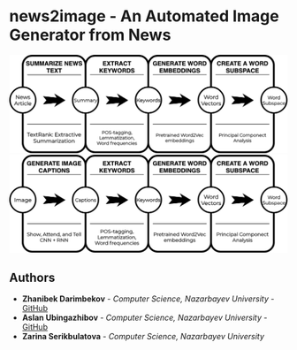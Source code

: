 # news2image - An Automated Image Generator from News
![text](img/text_trans.png?raw=true "Text2Subspace")
![text](img/image_trans.png?raw=true "Image2Subspace")

## Authors
* **Zhanibek Darimbekov** - *Computer Science, Nazarbayev University* - [GitHub](https://github.com/zhvnibek)
* **Aslan Ubingazhibov** - *Computer Science, Nazarbayev University* - [GitHub](https://github.com/Ubinazhip)
* **Zarina Serikbulatova** - *Computer Science, Nazarbayev University*
